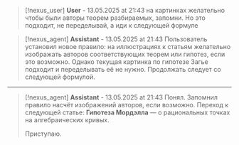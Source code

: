 >[!nexus_user] **User** - 13.05.2025 at 21:43
> на картинках желательно чтобы были авторы теорем разбираемых, запомни. Но это подходит, не переделывай, а иди к следующей формуле
<!-- UID: 38daec80-8940-4361-9d31-39a43924371c -->




>[!nexus_agent] **Assistant** - 13.05.2025 at 21:43
> Пользователь установил новое правило: на иллюстрациях к статьям желательно изображать авторов соответствующих теорем или гипотез, если это возможно. Однако текущая картинка по гипотезе Загье подходит и переделывать её не нужно. Продолжать следует со следующей формулой.
<!-- UID: af36071e-6d1a-4cd4-af24-02d99969b200 -->

---

>[!nexus_agent] **Assistant** - 13.05.2025 at 21:43
> Понял. Запомнил правило насчёт изображений авторов, если возможно. 
> Переход к следующей статье: **Гипотеза Мордэлла** — о рациональных точках на алгебраических кривых.
> 
> Приступаю.
<!-- UID: 919536ed-e83c-4cc5-af31-2f365825bfa3 -->
